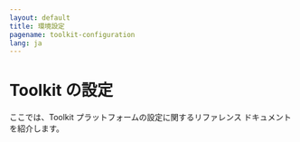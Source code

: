 ```yaml
---
layout: default
title: 環境設定
pagename: toolkit-configuration
lang: ja
---
```


# Toolkit の設定

ここでは、Toolkit プラットフォームの設定に関するリファレンス ドキュメントを紹介します。
